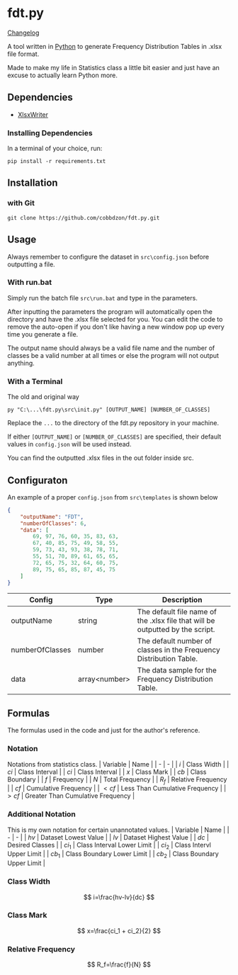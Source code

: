 # fdt.py

[Changelog](CHANGELOG.md)

A tool written in [Python](https://www.python.org/downloads/) to generate Frequency Distribution Tables in .xlsx file format.

Made to make my life in Statistics class a little bit easier and just have an excuse to actually learn Python more.

## Dependencies
- [XlsxWriter](https://github.com/jmcnamara/XlsxWriter)
### Installing Dependencies
In a terminal of your choice, run:
```
pip install -r requirements.txt
```

## Installation
### with Git
```
git clone https://github.com/cobbdzon/fdt.py.git
```

## Usage
Always remember to configure the dataset in `src\config.json` before outputting a file.

### With run.bat
Simply run the batch file `src\run.bat` and type in the parameters. 

After inputting the parameters the program will automatically open the directory and have the .xlsx file selected for you. You can edit the code to remove the auto-open if you don't like having a new window pop up every time you generate a file.

The output name should always be a valid file name and the number of classes be a valid number at all times or else the program will not output anything.

### With a Terminal
The old and original way
```
py "C:\...\fdt.py\src\init.py" [OUTPUT_NAME] [NUMBER_OF_CLASSES]
```
Replace the `...` to the directory of the fdt.py repository in your machine.

If either `[OUTPUT_NAME]` or `[NUMBER_OF_CLASSES]` are specified, their default values in `config.json` will be used instead.

You can find the outputted .xlsx files in the out folder inside src.

## Configuraton
An example of a proper `config.json` from `src\templates` is shown below
```json
{
    "outputName": "FDT",
    "numberOfClasses": 6,
    "data": [
        69, 97, 76, 60, 35, 83, 63,
        67, 40, 85, 75, 49, 58, 55,
        59, 73, 43, 93, 38, 78, 71,
        55, 51, 70, 89, 61, 65, 65,
        72, 65, 75, 32, 64, 60, 75,
        89, 75, 65, 85, 87, 45, 75
    ]
}
```
| Config | Type | Description |
| - | - | - |
| outputName | string | The default file name of the .xlsx file that will be outputted by the script. |
| numberOfClasses | number | The default number of classes in the Frequency Distribution Table. |
| data | array\<number> | The data sample for the Frequency Distribution Table. |

## Formulas
The formulas used in the code and just for the author's reference.
### Notation
Notations from statistics class.
| Variable | Name |
| - | - |
| $i$ | Class Width |
| $ci$ | Class Interval |
| $ci$ | Class Interval |
| $x$ | Class Mark |
| $cb$ | Class Boundary |
| $f$ | Frequency |
| $N$ | Total Frequency |
| $R_f$ | Relative Frequency |
| $cf$ | Cumulative Frequency |
| $\lt cf$ | Less Than Cumulative Frequency |
| $\gt cf$ | Greater Than Cumulative Frequency |

### Additional Notation
This is my own notation for certain unannotated values.
| Variable | Name |
| - | - |
| $hv$ | Dataset Lowest Value |
| $lv$ | Dataset Highest Value |
| $dc$ | Desired Classes |
| $ci_1$ | Class Interval Lower Limit |
| $ci_2$ | Class Intervl Upper Limit |
| $cb_1$ | Class Boundary Lower Limit |
| $cb_2$ | Class Boundary Upper Limit |


### Class Width
$$ i=\frac{hv-lv}{dc} $$

### Class Mark
$$ x=\frac{ci_1 + ci_2}{2} $$

### Relative Frequency
$$ R_f=\frac{f}{N} $$
